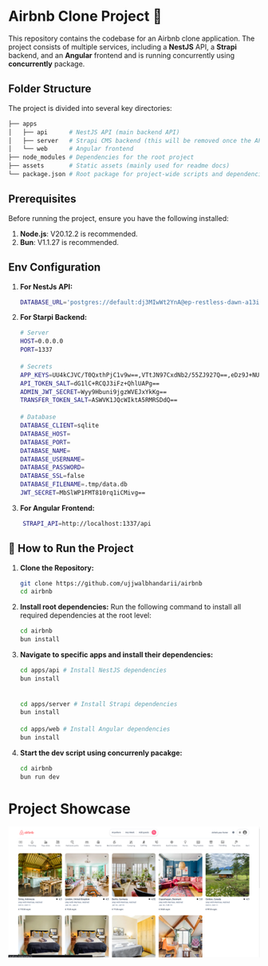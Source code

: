 # Airbnb Clone Project 🚀

This repository contains the codebase for an Airbnb clone application. The project consists of multiple services, including a **NestJS** API, a **Strapi** backend, and an **Angular** frontend and is running concurrently using **concurrently** package.

## Folder Structure

The project is divided into several key directories:

```bash
├── apps
│   ├── api      # NestJS API (main backend API)
│   ├── server   # Strapi CMS backend (this will be removed once the API is fully functional)
│   └── web      # Angular frontend
├── node_modules # Dependencies for the root project
├── assets       # Static assets (mainly used for readme docs)
└── package.json # Root package for project-wide scripts and dependencies
```

## Prerequisites

Before running the project, ensure you have the following installed:

1. **Node.js**: V20.12.2 is recommended.
2. **Bun**: V1.1.27 is recommended.

## Env Configuration

1. **For NestJs API:**

   ```bash
   DATABASE_URL='postgres://default:dj3MIwWt2YnA@ep-restless-dawn-a13ist1a.ap-southeast-1.aws.neon.tech:5432/verceldb?sslmode=require'
   ```

2. **For Starpi Backend:**

   ```bash
   # Server
   HOST=0.0.0.0
   PORT=1337

   # Secrets
   APP_KEYS=UU4kCJVC/T0QxthPjC1v9w==,VTtJN97CxdNb2/55ZJ927Q==,eDz9J+NUgCyOlewShLsKdQ==,cHVCegUdb7rV2sW9E8Op8g==
   API_TOKEN_SALT=dG1lC+RCQJ3iFz+QhlUAPg==
   ADMIN_JWT_SECRET=Wyy9Hbuni9jgzWVEJxYkKg==
   TRANSFER_TOKEN_SALT=ASWVK1JQcWIktA5RMRSDdQ==

   # Database
   DATABASE_CLIENT=sqlite
   DATABASE_HOST=
   DATABASE_PORT=
   DATABASE_NAME=
   DATABASE_USERNAME=
   DATABASE_PASSWORD=
   DATABASE_SSL=false
   DATABASE_FILENAME=.tmp/data.db
   JWT_SECRET=MbSlWP1FMT810rq1iCMivg==
   ```

3. **For Angular Frontend:**

```bash
    STRAPI_API=http://localhost:1337/api
```

## 📜 How to Run the Project

1. **Clone the Repository:**

   ```bash
   git clone https://github.com/ujjwalbhandarii/airbnb
   cd airbnb
   ```

2. **Install root dependencies:**
   Run the following command to install all required dependencies at the root level:

   ```bash
   cd airbnb
   bun install
   ```

3. **Navigate to specific apps and install their dependencies:**

   ```bash
   cd apps/api # Install NestJS dependencies
   bun install


   cd apps/server # Install Strapi dependencies
   bun install

   cd apps/web # Install Angular dependencies
   bun install
   ```

4. **Start the dev script using concurrenly pacakge:**

   ```bash
   cd airbnb
   bun run dev
   ```

# Project Showcase

![Project Showcase](./assets/project.png "a title")
